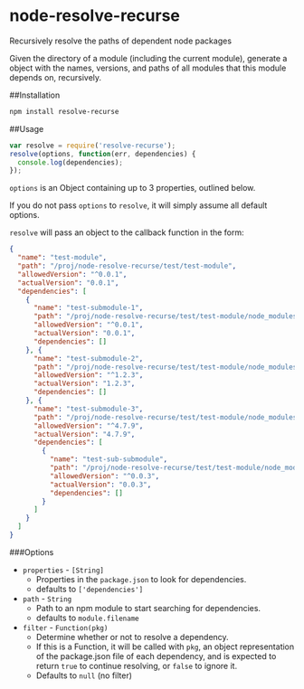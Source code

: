 node-resolve-recurse
====================

Recursively resolve the paths of dependent node packages

Given the directory of a module (including the current module), generate a object with the names, versions, and paths of all modules that this module depends on, recursively.

##Installation

```bash
npm install resolve-recurse
```

##Usage

```javascript
var resolve = require('resolve-recurse');
resolve(options, function(err, dependencies) {
  console.log(dependencies);
});
```

`options` is an Object containing up to 3 properties, outlined below.

If you do not pass `options` to `resolve`, it will simply assume all default options.

`resolve` will pass an object to the callback function in the form:

```json
{
  "name": "test-module",
  "path": "/proj/node-resolve-recurse/test/test-module",
  "allowedVersion": "^0.0.1",
  "actualVersion": "0.0.1",
  "dependencies": [
    {
      "name": "test-submodule-1",
      "path": "/proj/node-resolve-recurse/test/test-module/node_modules/test-submodule-1",
      "allowedVersion": "^0.0.1",
      "actualVersion": "0.0.1",
      "dependencies": []
    }, {
      "name": "test-submodule-2",
      "path": "/proj/node-resolve-recurse/test/test-module/node_modules/test-submodule-2",
      "allowedVersion": "^1.2.3",
      "actualVersion": "1.2.3",
      "dependencies": []
    }, {
      "name": "test-submodule-3",
      "path": "/proj/node-resolve-recurse/test/test-module/node_modules/test-submodule-3",
      "allowedVersion": "^4.7.9",
      "actualVersion": "4.7.9",
      "dependencies": [
        {
          "name": "test-sub-submodule",
          "path": "/proj/node-resolve-recurse/test/test-module/node_modules/test-sub-submodule",
          "allowedVersion": "^0.0.3",
          "actualVersion": "0.0.3",
          "dependencies": []
        }
      ]
    }
  ]
}
```

###Options

* `properties` - `[String]`
  - Properties in the `package.json` to look for dependencies.
  - defaults to `['dependencies']`
* `path` - `String`
  - Path to an npm module to start searching for dependencies.
  - defaults to `module.filename`
* `filter` - `Function(pkg)`
  - Determine whether or not to resolve a dependency.
  - If this is a Function, it will be called with `pkg`, an object representation of the package.json file of each dependency, and is expected to return `true` to continue resolving, or `false` to ignore it.
  - Defaults to `null` (no filter)

